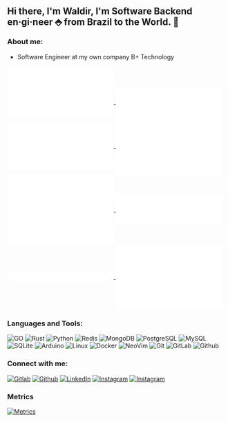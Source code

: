 <!-- Your title -->
## Hi there, I'm Waldir, I'm Software Backend en·gi·neer ⬘ from Brazil to the World. 👋

### About me:

- Software Engineer at my own company B+ Technology

<a href="https://github.com/waldirborbajr">
  <img align="center" width="49%" src="./header.svg" />
</a>
<br/>
<a href="https://github.com/waldirborbajr">
  <img align="center" width="49%" src="./repositories.svg" />
</a>
<a href="https://github.com/waldirborbajr">
  <img align="center" width="49%" src="./acti_comm.svg" />
</a>

<a href="https://github.com/waldirborbajr">
  <img align="center" width="49%" src="./iso_calender.svg" />
</a>

<a href="https://github.com/waldirborbajr">
    <img align="center" width="49%" src="./issue_pr_lang.svg" />
</a>

<a href="https://github.com/waldirborbajr">
  <img align="center" width="49%" src="./github-habits.svg" />
</a>
<a href="https://github.com/waldirborbajr">
    <img align="center" width="49%" src="./achievements.svg" />
</a>
<a href="https://github.com/waldirborbajr">
    <img align="center" width="49%" src="./starred.svg" />
</a>
<a href="https://github.com/waldirborbajr">
    <img align="center" width="49%" src="./recent_starred.svg" />
</a>

### Languages and Tools:

<p>
<img alt="GO" src="https://www.vectorlogo.zone/logos/golang/golang-icon.svg" />
<img alt="Rust" src="https://www.vectorlogo.zone/logos/rust/rustr-icon.svg" />
<img alt="Python" src="https://www.vectorlogo.zone/logos/python/python-icon.svg" />
<img alt="Redis" src="https://www.vectorlogo.zone/logos/redis/redis-icon.svg" />
<img alt="MongoDB" src="https://www.vectorlogo.zone/logos/mongodb/mongodb-icon.svg" />
<img alt="PostgreSQL" src="https://www.vectorlogo.zone/logos/postgresql/postgresql-icon.svg" />
<img alt="MySQL" src="https://www.vectorlogo.zone/logos/mysql/mysql-icon.svg" />
<img alt="SQLite" src="https://www.vectorlogo.zone/logos/sqlite/sqlite-icon.svg" />
<img alt="Arduino" src="https://www.vectorlogo.zone/logos/arduino/arduino-icon.svg" /> 
<img alt="Linux" src="https://www.vectorlogo.zone/logos/linux/linux-icon.svg" />
<img alt="Docker" src="https://www.vectorlogo.zone/logos/docker/docker-icon.svg" />
<img alt="NeoVim" src="https://www.vectorlogo.zone/logos/neovimio/neovimio-icon.svg" />
<img alt="Git" src="https://www.vectorlogo.zone/logos/git-scm/git-scm-icon.svg" />
<img alt="GitLab" src="https://www.vectorlogo.zone/logos/gitlab/gitlab-icon.svg" />
<img alt="Github" src="https://www.vectorlogo.zone/logos/github/github-icon.svg" />
</p>

 ### Connect with me:

[<img alt="Gitlab" src="https://www.vectorlogo.zone/logos/gitlab/gitlab-ar21.svg" />](https://gitlab.com/wborbajr)
[<img alt="Github" src="https://www.vectorlogo.zone/logos/github/github-ar21.svg" />](https://github.com/wborbajr)
[<img alt="LinkedIn" src="https://www.vectorlogo.zone/logos/linkedin/linkedin-ar21.svg" />](https://www.linkedin.com/in/wborbajr/)
[<img alt="Instagram" src="https://www.vectorlogo.zone/logos/instagram/instagram-ar21.svg" />](https://instagram.com/waldirborbajr)
[<img alt="Instagram" src="https://www.vectorlogo.zone/logos/buymeacoffee/buymeacoffee-ar21.svg" />](https://www.buymeacoffee.com/wborbajr)

### Metrics
[<img alt="Metrics" />](https://github.com/lowlighter/metrics)

